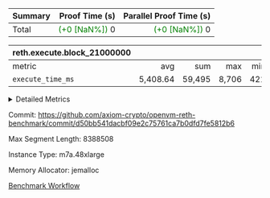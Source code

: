 | Summary | Proof Time (s) | Parallel Proof Time (s) |
|:---|---:|---:|
| Total | <span style='color: green'>(+0 [NaN%])</span> 0 | <span style='color: green'>(+0 [NaN%])</span> 0 |


| reth.execute.block_21000000 |||||
|:---|---:|---:|---:|---:|
|metric|avg|sum|max|min|
| `execute_time_ms     ` |  5,408.64 |  59,495 |  8,706 |  421 |



<details>
<summary>Detailed Metrics</summary>

| group | block_number | segment | execute_time_ms |
| --- | --- | --- | --- |
| reth.execute.block_21000000 | 21000000 | 0 | 6,191 | 
| reth.execute.block_21000000 | 21000000 | 1 | 4,852 | 
| reth.execute.block_21000000 | 21000000 | 10 | 421 | 
| reth.execute.block_21000000 | 21000000 | 2 | 5,552 | 
| reth.execute.block_21000000 | 21000000 | 3 | 1,498 | 
| reth.execute.block_21000000 | 21000000 | 4 | 8,706 | 
| reth.execute.block_21000000 | 21000000 | 5 | 5,700 | 
| reth.execute.block_21000000 | 21000000 | 6 | 7,229 | 
| reth.execute.block_21000000 | 21000000 | 7 | 7,250 | 
| reth.execute.block_21000000 | 21000000 | 8 | 7,369 | 
| reth.execute.block_21000000 | 21000000 | 9 | 4,727 | 

</details>


Commit: https://github.com/axiom-crypto/openvm-reth-benchmark/commit/d50bb541dacbf09e2c75761ca7b0dfd7fe5812b6

Max Segment Length: 8388508

Instance Type: m7a.48xlarge

Memory Allocator: jemalloc

[Benchmark Workflow](https://github.com/axiom-crypto/openvm-reth-benchmark/actions/runs/13084851920)

